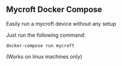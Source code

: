 Mycroft Docker Compose
----------------------

Easily run a mycroft device without any setup

Just run the following command:

```
docker-compose run mycroft
```

(Works on linux machines only)
